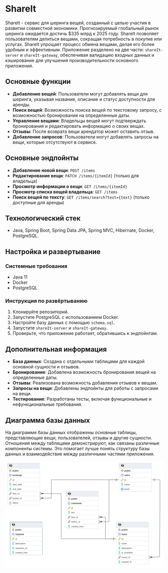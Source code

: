 # ShareIt

ShareIt - сервис для шеринга вещей, созданный с целью участия в развитии совместной экономики. Прогнозируемый глобальный рынок шеринга ожидается достичь $335 млрд к 2025 году. ShareIt позволяет пользователям делиться вещами, сокращая потребность в покупке или услугах. ShareIt упрощает процесс обмена вещами, делая его более удобным и эффективным. Приложение разделено на две части: `shareIt-server` и `shareIt-gateway`, обеспечивая валидацию входных данных и кэширование для улучшения производительности основного приложения.

## Основные функции

- **Добавление вещей**: Пользователи могут добавлять вещи для шеринга, указывая название, описание и статус доступности для аренды.
- **Поиск вещей**: Возможность поиска вещей по текстовому запросу, с возможностью бронирования на определенные даты.
- **Управление вещами**: Владельцы вещей могут подтверждать бронирования и редактировать информацию о своих вещах.
- **Отзывы**: После возврата вещи арендатор может оставить отзыв.
- **Добавление запросов**: Пользователи могут добавлять запросы на вещи, которые отсутствуют в сервисе.

## Основные эндпойнты

- **Добавление новой вещи**: `POST /items`
- **Редактирование вещи**: `PATCH /items/{itemId}` (только для владельца)
- **Просмотр информации о вещи**: `GET /items/{itemId}`
- **Просмотр списка вещей владельца**: `GET /items`
- **Поиск вещей по тексту**: `GET /items/search?text={text}` (только доступные для аренды)

## Технологический стек

- Java, Spring Boot, Spring Data JPA, Spring MVC, Hibernate, Docker, PostgreSQL.

## Настройка и развертывание

### Системные требования

- Java 11
- Docker
- PostgreSQL

### Инструкция по развёртыванию

1. Клонируйте репозиторий.
2. Запустите PostgreSQL с использованием Docker.
3. Настройте базу данных с помощью `schema.sql`.
4. Запустите `shareIt-server` и `shareIt-gateway`.
5. Проверьте, что приложение работает, обратившись к эндпойнтам.

## Дополнительная информация

- **База данных**: Создана с отдельными таблицами для каждой основной сущности и отзывов.
- **Бронирование**: Добавлена возможность бронирования вещей на определенные даты.
- **Отзывы**: Реализована возможность добавления отзывов к вещам.
- **Запросы на вещи**: Добавлены эндпойнты для работы с запросами на вещи.
- **Тестирование**: Разработаны тесты, включая функциональные и нефункциональные требования.

## Диаграмма базы данных

На диаграмме базы данных отображены основные таблицы, представляющие вещи, пользователей, отзывы и другие сущности. Отношения между таблицами демонстрируют, как связаны различные компоненты системы. Это помогает лучше понять структуру базы данных и взаимодействие между различными частями приложения.

![Database Diagram](./share-it-db.png)